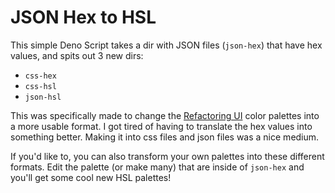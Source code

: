 # JSON Hex to HSL

This simple Deno Script takes a dir with JSON files (`json-hex`) that have hex values, and spits out 3 new dirs:

- `css-hex`
- `css-hsl`
- `json-hsl`

This was specifically made to change the [Refactoring UI](https://www.refactoringui.com/) color palettes into a more usable format. I got tired of having to translate the hex values into something better. Making it into css files and json files was a nice medium.

If you'd like to, you can also transform your own palettes into these different formats. Edit the palette (or make many) that are inside of `json-hex` and you'll get some cool new HSL palettes!
